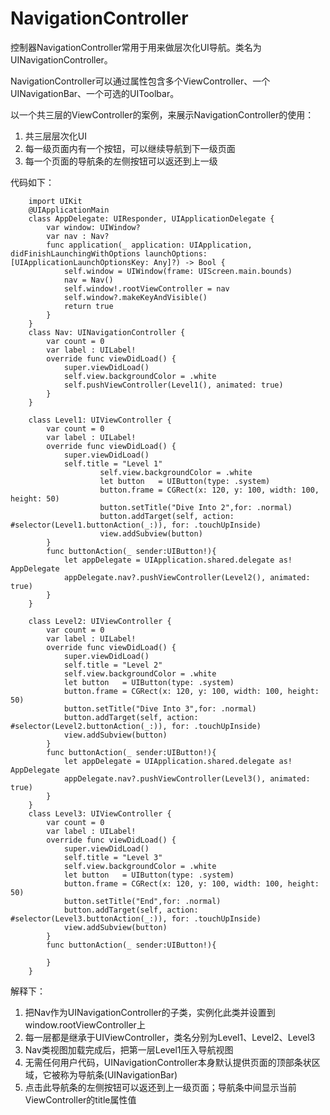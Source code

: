 # NavigationController

控制器NavigationController常用于用来做层次化UI导航。类名为UINavigationController。

NavigationController可以通过属性包含多个ViewController、一个UINavigationBar、一个可选的UIToolbar。

以一个共三层的ViewController的案例，来展示NavigationController的使用：

1. 共三层层次化UI
2. 每一级页面内有一个按钮，可以继续导航到下一级页面
3. 每一个页面的导航条的左侧按钮可以返还到上一级

代码如下：

        import UIKit
        @UIApplicationMain
        class AppDelegate: UIResponder, UIApplicationDelegate {
            var window: UIWindow?
            var nav : Nav?
            func application(_ application: UIApplication, didFinishLaunchingWithOptions launchOptions: [UIApplicationLaunchOptionsKey: Any]?) -> Bool {
                self.window = UIWindow(frame: UIScreen.main.bounds)
                nav = Nav()
                self.window!.rootViewController = nav
                self.window?.makeKeyAndVisible()
                return true
            }
        }
        class Nav: UINavigationController {
            var count = 0
            var label : UILabel!
            override func viewDidLoad() {
                super.viewDidLoad()
                self.view.backgroundColor = .white
                self.pushViewController(Level1(), animated: true)
            }
        }
        
        class Level1: UIViewController {
            var count = 0
            var label : UILabel!
            override func viewDidLoad() {
                super.viewDidLoad()
                self.title = "Level 1"
                        self.view.backgroundColor = .white
                        let button   = UIButton(type: .system)
                        button.frame = CGRect(x: 120, y: 100, width: 100, height: 50)
                        button.setTitle("Dive Into 2",for: .normal)
                        button.addTarget(self, action: #selector(Level1.buttonAction(_:)), for: .touchUpInside)
                        view.addSubview(button)
            }
            func buttonAction(_ sender:UIButton!){
                let appDelegate = UIApplication.shared.delegate as! AppDelegate
                appDelegate.nav?.pushViewController(Level2(), animated: true)
            }
        }
        
        class Level2: UIViewController {
            var count = 0
            var label : UILabel!
            override func viewDidLoad() {
                super.viewDidLoad()
                self.title = "Level 2"
                self.view.backgroundColor = .white
                let button   = UIButton(type: .system)
                button.frame = CGRect(x: 120, y: 100, width: 100, height: 50)
                button.setTitle("Dive Into 3",for: .normal)
                button.addTarget(self, action: #selector(Level2.buttonAction(_:)), for: .touchUpInside)
                view.addSubview(button)
            }
            func buttonAction(_ sender:UIButton!){
                let appDelegate = UIApplication.shared.delegate as! AppDelegate
                appDelegate.nav?.pushViewController(Level3(), animated: true)
            }
        }
        class Level3: UIViewController {
            var count = 0
            var label : UILabel!
            override func viewDidLoad() {
                super.viewDidLoad()
                self.title = "Level 3"
                self.view.backgroundColor = .white
                let button   = UIButton(type: .system)
                button.frame = CGRect(x: 120, y: 100, width: 100, height: 50)
                button.setTitle("End",for: .normal)
                button.addTarget(self, action: #selector(Level3.buttonAction(_:)), for: .touchUpInside)
                view.addSubview(button)
            }
            func buttonAction(_ sender:UIButton!){
                
            }
        }


解释下：

1. 把Nav作为UINavigationController的子类，实例化此类并设置到window.rootViewController上
2. 每一层都是继承于UIViewController，类名分别为Level1、Level2、Level3
3. Nav类视图加载完成后，把第一层Level1压入导航视图
4. 无需任何用户代码，UINavigationController本身默认提供页面的顶部条状区域，它被称为导航条(UINavigationBar)
5.  点击此导航条的左侧按钮可以返还到上一级页面；导航条中间显示当前ViewController的title属性值
